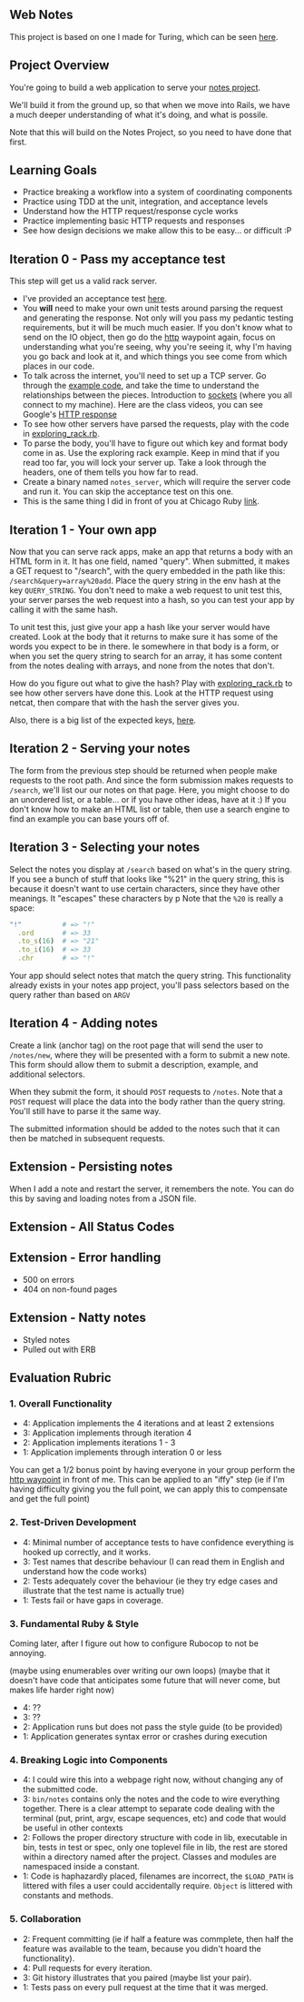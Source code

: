 Web Notes
---------

This project is based on one I made for Turing,
which can be seen [here](https://github.com/turingschool/curriculum/blob/master/source/projects/http_yeah_you_know_me.markdown).


Project Overview
----------------

You're going to build a web application to serve your
[notes project](https://github.com/CodePlatoon/curriculum/blob/master/phase1/notes-project.md).

We'll build it from the ground up, so that when we move into Rails, we have a much deeper
understanding of what it's doing, and what is possile.

Note that this will build on the Notes Project, so you need to have done that first.


Learning Goals
--------------

* Practice breaking a workflow into a system of coordinating components
* Practice using TDD at the unit, integration, and acceptance levels
* Understand how the HTTP request/response cycle works
* Practice implementing basic HTTP requests and responses
* See how design decisions we make allow this to be easy... or difficult :P


Iteration 0 - Pass my acceptance test
-------------------------------------

This step will get us a valid rack server.

* I've provided an acceptance test [here](web_notes_acceptance_test.rb).
* You **will** need to make your own unit tests around parsing the request and generating the response.
  Not only will you pass my pedantic testing requirements, but it will be much much easier.
  If you don't know what to send on the IO object, then go do the [http](https://github.com/turingschool/waypoints/blob/master/waypoints/http.md)
  waypoint again, focus on understanding what you're seeing, why you're seeing it, why I'm having you go back and look at it,
  and which things you see come from which places in our code.
* To talk across the internet, you'll need to set up a TCP server.
  Go through the [example code](https://github.com/CodePlatoon/curriculum/blob/master/phase1/tcp_sockets.md),
  and take the time to understand the relationships between the pieces.
  Introduction to [sockets](https://vimeo.com/158073174) (where you all connect to my machine).
  Here are the class videos, you can see Google's [HTTP response](https://vimeo.com/158096735)
* To see how other servers have parsed the requests, play with the code in [exploring_rack.rb](exploring_rack.rb).
* To parse the body, you'll have to figure out which key and format body come in as.
  Use the exploring rack example.
  Keep in mind that if you read too far, you will lock your server up.
  Take a look through the headers, one of them tells you how far to read.
* Create a binary named `notes_server`, which will require the server code and run it.
  You can skip the acceptance test on this one.
* This is the same thing I did in front of you at Chicago Ruby [link](https://vimeo.com/157390424).


Iteration 1 - Your own app
--------------------------

Now that you can serve rack apps, make an app that returns a body with an HTML form in it.
It has one field, named "query". When submitted, it makes a GET request to "/search",
with the query embedded in the path like this: `/search&query=array%20add`.
Place the query string in the env hash at the key `QUERY_STRING`.
You don't need to make a web request to unit test this, your server parses the web request into a hash,
so you can test your app by calling it with the same hash.

To unit test this, just give your app a hash like your server would have created.
Look at the body that it returns to make sure it has some of the words you expect to be in there.
Ie somewhere in that body is a form, or when you set the query string to search for an array,
it has some content from the notes dealing with arrays, and none from the notes that don't.

How do you figure out what to give the hash?
Play with [exploring_rack.rb](exploring_rack.rb) to see how other servers have done this.
Look at the HTTP request using netcat, then compare that with the hash the server gives you.

Also, there is a big list of the expected keys, [here](http://www.rubydoc.info/github/rack/rack/master/file/SPEC).


Iteration 2 - Serving your notes
--------------------------------

The form from the previous step should be returned when people make requests to the root path.
And since the form submission makes requests to `/search`, we'll list our our notes on that page.
Here, you might choose to do an unordered list, or a table... or if you have other ideas,
have at it :) If you don't know how to make an HTML list or table, then use a search engine to
find an example you can base yours off of.


Iteration 3 - Selecting your notes
----------------------------------

Select the notes you display at `/search` based on what's in the query string.
If you see a bunch of stuff that looks like "%21" in the query string,
this is because it doesn't want to use certain characters, since they have other meanings.
It "escapes" these characters by p
Note that the `%20` is really a space:

```ruby
"!"          # => "!"
  .ord       # => 33
  .to_s(16)  # => "21"
  .to_i(16)  # => 33
  .chr       # => "!"
```

Your app should select notes that match the query string.
This functionality already exists in your notes app project,
you'll pass selectors based on the query rather than based on `ARGV`


Iteration 4 - Adding notes
--------------------------

Create a link (anchor tag) on the root page that will send the user to `/notes/new`,
where they will be presented with a form to submit a new note.
This form should allow them to submit a description, example, and additional selectors.

When they submit the form, it should `POST` requests to `/notes`.
Note that a `POST` request will place the data into the body rather than the query string.
You'll still have to parse it the same way.

The submitted information should be added to the notes
such that it can then be matched in subsequent requests.


Extension - Persisting notes
------------------------------

When I add a note and restart the server, it remembers the note.
You can do this by saving and loading notes from a JSON file.


Extension - All Status Codes
----------------------------

Extension - Error handling
--------------------------

* 500 on errors
* 404 on non-found pages


Extension - Natty notes
-----------------------

* Styled notes
* Pulled out with ERB


Evaluation Rubric
-----------------

### 1. Overall Functionality

* 4: Application implements the 4 iterations and at least 2 extensions
* 3: Application implements through iteration 4
* 2: Application implements iterations 1 - 3
* 1: Application implements through interation 0 or less

You can get a 1/2 bonus point by having everyone in your group perform
the [http waypoint](https://github.com/turingschool/waypoints/blob/master/waypoints/http.md)
in front of me. This can be applied to an "iffy" step (ie if I'm having
difficulty giving you the full point, we can apply this to compensate and get the full point)


### 2. Test-Driven Development

* 4: Minimal number of acceptance tests to have confidence everything is hooked up correctly, and it works.
* 3: Test names that describe behaviour (I can read them in English and understand how the code works)
* 2: Tests adequately cover the behaviour (ie they try edge cases and illustrate that the test name is actually true)
* 1: Tests fail or have gaps in coverage.


### 3. Fundamental Ruby & Style

Coming later, after I figure out how to configure Rubocop to not be annoying.

(maybe using enumerables over writing our own loops)
(maybe that it doesn't have code that anticipates some future that will never come, but makes life harder right now)

* 4: ??
* 3: ??
* 2: Application runs but does not pass the style guide (to be provided)
* 1: Application generates syntax error or crashes during execution


### 4. Breaking Logic into Components

* 4: I could wire this into a webpage right now, without changing any of the submitted code.
* 3: `bin/notes` contains only the notes and the code to wire everything together.
     There is a clear attempt to separate code dealing with the terminal (put, print, argv, escape sequences, etc)
     and code that would be useful in other contexts
* 2: Follows the proper directory structure with code in lib, executable in bin, tests in test or spec,
     only one toplevel file in lib, the rest are stored within a directory named after the project.
     Classes and modules are namespaced inside a constant.
* 1: Code is haphazardly placed, filenames are incorrect, the `$LOAD_PATH` is littered with files a user could accidentally require.
     `Object` is littered with constants and methods.


### 5. Collaboration

* 2: Frequent committing (ie if half a feature was commplete, then half the feature was available to the team, because you didn't hoard the functionality).
* 4: Pull requests for every iteration.
* 3: Git history illustrates that you paired (maybe list your pair).
* 1: Tests pass on every pull request at the time that it was merged.



